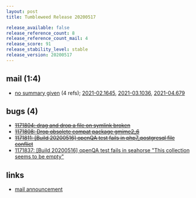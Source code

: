 ```yaml
---
layout: post
title: Tumbleweed Release 20200517

release_available: false
release_reference_count: 8
release_reference_count_mail: 4
release_score: 91
release_stability_level: stable
release_version: 20200517
---
```


## mail (1:4)

- [no summary given](https://github.com/boombatower/tumbleweed-review/issues/10) (4 refs); [2021-02.1645](https://github.com/boombatower/tumbleweed-review/issues/10), [2021-03.1036](https://github.com/boombatower/tumbleweed-review/issues/10), [2021-04.679](https://github.com/boombatower/tumbleweed-review/issues/10)

## bugs (4)

<!--more-->

- ~~[1171804: drag and drop a file on symlink broken](https://bugzilla.opensuse.org/show_bug.cgi?id=1171804)~~
- ~~[1171808: Drop obsolete compat package gmime2_6](https://bugzilla.opensuse.org/show_bug.cgi?id=1171808)~~
- ~~[1171811: \[Build 20200516\] openQA test fails in php7_postgresql file conflict](https://bugzilla.opensuse.org/show_bug.cgi?id=1171811)~~
- [1171837: \[Build 20200516\] openQA test fails in seahorse "This collection seems to be empty"](https://bugzilla.opensuse.org/show_bug.cgi?id=1171837)



## links

- [mail announcement](https://github.com/boombatower/tumbleweed-review/issues/10)
